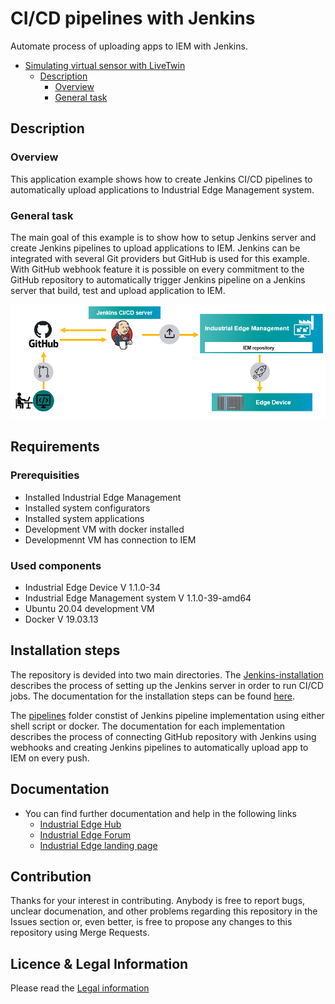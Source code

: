 # CI/CD pipelines with Jenkins 

Automate process of uploading apps to IEM with Jenkins.



- [Simulating virtual sensor with LiveTwin](#simulating-virtual-sensor-with-livetwin)
  - [Description](#description)
    - [Overview](#overview)
    - [General task](#general-task)

## Description


###  Overview
This application example shows how to create Jenkins CI/CD pipelines to automatically upload applications to Industrial Edge Management system.

### General task
The main goal of this example is to show how to setup Jenkins server and create Jenkins pipelines to upload applications to IEM. Jenkins can be integrated with several Git providers but GitHub is used for this example. With GitHub webhook feature it is possible on every commitment to the GitHub repository to automatically trigger Jenkins pipeline on a Jenkins server that build, test and upload application to IEM. 

<img src="./graphics/overview.png" width="700"/>

## Requirements

###  Prerequisities

- Installed Industrial Edge Management
- Installed system configurators
- Installed system applications
- Development VM with docker installed
- Developmennt VM has connection to IEM


### Used components

- Industrial Edge Device V 1.1.0-34
- Industrial Edge Management system V 1.1.0-39-amd64
- Ubuntu 20.04 development VM
- Docker V 19.03.13


## Installation steps
The repository is devided into two main directories. The [Jenkins-installation](./Jenkins-installation) describes the process of setting up the Jenkins server in order to run CI/CD jobs. The documentation for the installation steps can be found [here](./Jenkins-installation/installation.md). 

The [pipelines](./pipelines) folder constist of Jenkins pipeline implementation using either shell script or docker. The documentation for each implementation describes the process of connecting GitHub repository with Jenkins using webhooks and creating Jenkins pipelines to automatically upload app to IEM on every push. 

## Documentation

- You can find further documentation and help in the following links
  - [Industrial Edge Hub](https://iehub.eu1.edge.siemens.cloud/#/documentation)
  - [Industrial Edge Forum](https://www.siemens.com/industrial-edge-forum)
  - [Industrial Edge landing page](https://new.siemens.com/global/en/products/automation/topic-areas/industrial-edge/simatic-edge.html)
  
## Contribution
Thanks for your interest in contributing. Anybody is free to report bugs, unclear documenation, and other problems regarding this repository in the Issues section or, even better, is free to propose any changes to this repository using Merge Requests.

## Licence & Legal Information
Please read the [Legal information](LICENSE.md)